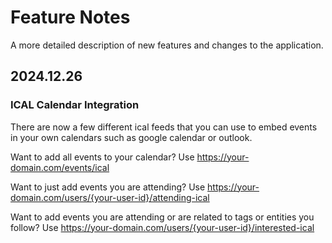 # Feature Notes

A more detailed description of new features and changes to the application.

## 2024.12.26

### ICAL Calendar Integration
There are now a few different ical feeds that you can use to embed events in your own calendars such as google calendar or outlook.

Want to add all events to your calendar?
Use https://your-domain.com/events/ical

Want to just add events you are attending?
Use https://your-domain.com/users/{your-user-id}/attending-ical

Want to add events you are attending or are related to tags or entities you follow?
Use https://your-domain.com/users/{your-user-id}/interested-ical
